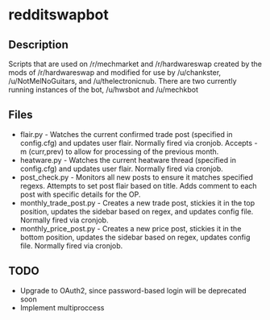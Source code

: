 # redditswapbot

## Description

Scripts that are used on /r/mechmarket and /r/hardwareswap created by the mods of /r/hardwareswap and modified for use by /u/chankster, /u/NotMelNoGuitars, and /u/thelectronicnub. There are two currently running instances of the bot, /u/hwsbot and /u/mechkbot

## Files

* flair.py - Watches the current confirmed trade post (specified in config.cfg) and updates user flair. Normally fired via cronjob.  Accepts -m (curr,prev) to allow for processing of the previous month.
* heatware.py - Watches the current heatware thread (specified in config.cfg) and updates user flair. Normally fired via cronjob.
* post_check.py - Monitors all new posts to ensure it matches specified regexs.  Attempts to set post flair based on title.  Adds comment to each post with specific details for the OP.
* monthly_trade_post.py - Creates a new trade post, stickies it in the top position, updates the sidebar based on regex, and updates config file.  Normally fired via cronjob.
* monthly_price_post.py - Creates a new price post, stickies it in the bottom position, updates the sidebar based on regex, updates config file.  Normally fired via cronjob.

## TODO

* Upgrade to OAuth2, since password-based login will be deprecated soon
* Implement multiproccess 

